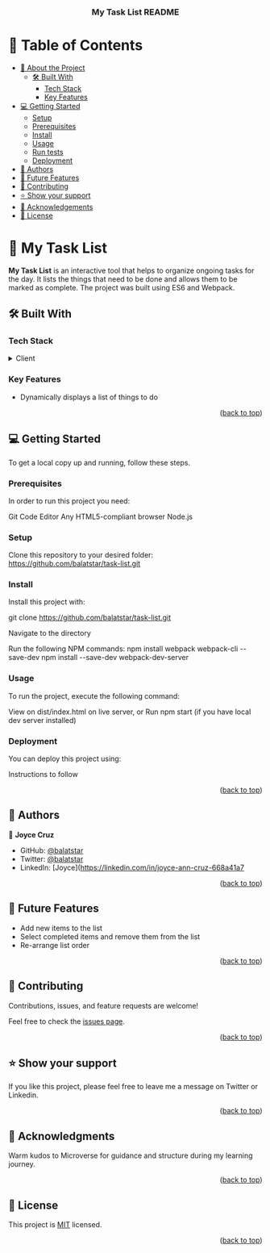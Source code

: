 <a name="readme-top"></a>

<div align="center">

  <h3><b>My Task List README</b></h3>

</div>

# 📗 Table of Contents

- [📖 About the Project](#about-project)
  - [🛠 Built With](#built-with)
    - [Tech Stack](#tech-stack)
    - [Key Features](#key-features)
- [💻 Getting Started](#getting-started)
  - [Setup](#setup)
  - [Prerequisites](#prerequisites)
  - [Install](#install)
  - [Usage](#usage)
  - [Run tests](#run-tests)
  - [Deployment](#deployment)
- [👥 Authors](#authors)
- [🔭 Future Features](#future-features)
- [🤝 Contributing](#contributing)
- [⭐️ Show your support](#support)
- [🙏 Acknowledgements](#acknowledgements)
- [📝 License](#license)

# 📖 My Task List <a name="about-project"></a>

**My Task List** is an interactive tool that helps to organize ongoing tasks for the day. It lists the things that need to be done and allows them to be marked as complete. The project was built using ES6 and Webpack.

## 🛠 Built With <a name="built-with"></a>

### Tech Stack <a name="tech-stack"></a>

<details>
  <summary>Client</summary>
  <ul>
    <li>HTML/CSS</li>
    <li>Javascript</li>
    <li>Webpack</li>
  </ul>
</details>

### Key Features <a name="key-features"></a>

- Dynamically displays a list of things to do

<p align="right">(<a href="#readme-top">back to top</a>)</p>

## 💻 Getting Started <a name="getting-started"></a>

To get a local copy up and running, follow these steps.

### Prerequisites

In order to run this project you need:

Git
Code Editor
Any HTML5-compliant browser
Node.js

### Setup

Clone this repository to your desired folder: https://github.com/balatstar/task-list.git


### Install

Install this project with:

git clone https://github.com/balatstar/task-list.git

Navigate to the directory

Run the following NPM commands:
npm install webpack webpack-cli --save-dev
npm install --save-dev webpack-dev-server

### Usage

To run the project, execute the following command:

View on dist/index.html on live server, or 
Run npm start (if you have local dev server installed)

### Deployment

You can deploy this project using:

Instructions to follow

<p align="right">(<a href="#readme-top">back to top</a>)</p>

## 👥 Authors <a name="authors"></a>

👤 **Joyce Cruz**

- GitHub: [@balatstar](https://github.com/balatstar)
- Twitter: [@balatstar](https://twitter.com/balatstar)
- LinkedIn: [Joyce](https://linkedin.com/in/joyce-ann-cruz-668a41a7

<p align="right">(<a href="#readme-top">back to top</a>)</p>


## 🔭 Future Features <a name="future-features"></a>

- Add new items to the list
- Select completed items and remove them from the list
- Re-arrange list order

<p align="right">(<a href="#readme-top">back to top</a>)</p>

## 🤝 Contributing <a name="contributing"></a>

Contributions, issues, and feature requests are welcome!

Feel free to check the [issues page](../../issues/).

<p align="right">(<a href="#readme-top">back to top</a>)</p>

## ⭐️ Show your support <a name="support"></a>

If you like this project, please feel free to leave me a message on Twitter or Linkedin.

<p align="right">(<a href="#readme-top">back to top</a>)</p>

## 🙏 Acknowledgments <a name="acknowledgements"></a>

Warm kudos to Microverse for guidance and structure during my learning journey.

<p align="right">(<a href="#readme-top">back to top</a>)</p>

<!-- ## ❓ FAQ (OPTIONAL) <a name="faq"></a>

- **[Question_1]**

  - [Answer_1]

- **[Question_2]**

  - [Answer_2]

<p align="right">(<a href="#readme-top">back to top</a>)</p>

-->

## 📝 License <a name="license"></a>

This project is [MIT](./LICENSE) licensed.

<p align="right">(<a href="#readme-top">back to top</a>)</p>
